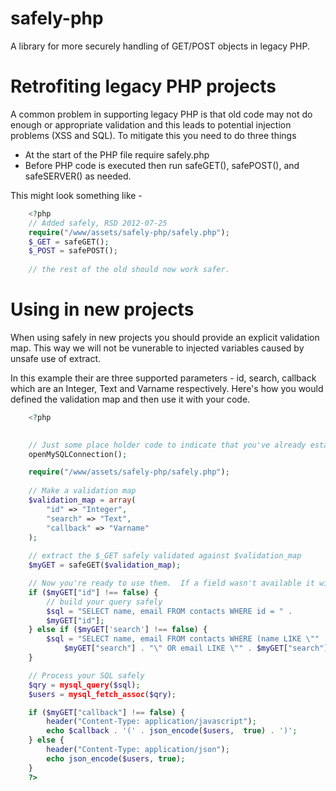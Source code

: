 safely-php
==========

A library for more securely handling of GET/POST objects in legacy PHP.

# Retrofiting legacy PHP projects

A common problem in supporting legacy PHP is that old code may not do 
enough or appropriate validation and this leads to potential injection
problems (XSS and SQL).  To mitigate this you need to do three things

* At the start of the PHP file require safely.php
* Before PHP code is executed then run safeGET(), safePOST(), and safeSERVER() as needed.

This might look something like -

```PHP
	<?php
	// Added safely, RSD 2012-07-25
	require("/www/assets/safely-php/safely.php");
	$_GET = safeGET();
	$_POST = safePOST();
	
	// the rest of the old should now work safer.
```

# Using in new projects

When using safely in new projects you should provide an explicit validation
map.  This way we will not be vunerable to injected variables caused by
unsafe use of extract.

In this example their are three supported parameters - id, search, callback 
which are an Integer, Text and Varname respectively. Here's how you would
defined the validation map and then use it with your code.

```PHP
	<?php
	

	// Just some place holder code to indicate that you've already established a MySQL connection
	openMySQLConnection();

	require("/www/assets/safely-php/safely.php");
	
	// Make a validation map
	$validation_map = array(
		"id" => "Integer",
		"search" => "Text",
		"callback" => "Varname"
	);
	
	// extract the $_GET safely validated against $validation_map
	$myGET = safeGET($validation_map);

	// Now you're ready to use them.  If a field wasn't available it will be set to false
	if ($myGET["id"] !== false) {
		// build your query safely
		$sql = "SELECT name, email FROM contacts WHERE id = " . 
		$myGET["id"];
	} else if ($myGET['search'] !== false) {
		$sql = "SELECT name, email FROM contacts WHERE (name LIKE \"" . 
			$myGET["search"] . "\" OR email LIKE \"" . $myGET["search"] . "\"";
	}

	// Process your SQL safely
	$qry = mysql_query($sql);
	$users = mysql_fetch_assoc($qry);

	if ($myGET["callback"] !== false) {
		header("Content-Type: application/javascript");
		echo $callback . '(' . json_encode($users,  true) . ')';
	} else {
		header("Content-Type: application/json");
		echo json_encode($users, true);
	}
	?>
```

